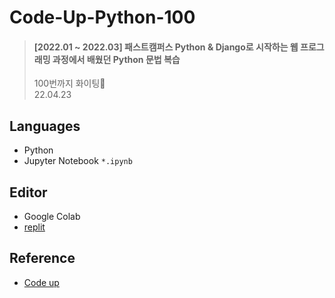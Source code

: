 # Code-Up-Python-100
> #### [2022.01 ~ 2022.03] 패스트캠퍼스 Python & Django로 시작하는 웹 프로그래밍 과정에서 배웠던 Python 문법 복습  
> 100번까지 화이팅🤗  
> 22.04.23

## Languages
* Python
* Jupyter Notebook ```*.ipynb```

## Editor
* Google Colab
* [replit](https://replit.com/~)

## Reference
* [Code up](https://www.codeup.kr/problemsetsol.php?psid=33)
